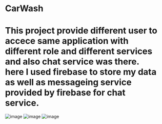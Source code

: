 # CarWash 
# This project provide different user to accece same application with different role and different services and also chat service was there. here I used firebase to store my data as well as messageing service provided by firebase for chat service.

![image](https://github.com/brindadavda/CarWash/assets/77439170/074d99a8-bcfc-44f8-ad63-db97e81566cd)
![image](https://github.com/brindadavda/CarWash/assets/77439170/c2796b32-8717-44aa-b4aa-adf15e7f683f)
![image](https://github.com/brindadavda/CarWash/assets/77439170/be68d4b0-29c3-4f4d-8ca8-c70d38e89d83)

